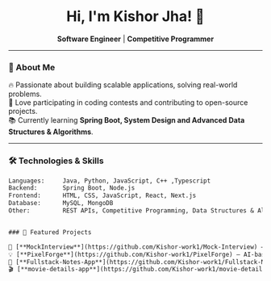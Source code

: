 <h1 align="center">Hi, I'm Kishor Jha! 👋</h1>

<p align="center"> 
  <b>Software Engineer</b> | <b>Competitive Programmer</b>
</p>

---

### 🚀 About Me

🔥 Passionate about building scalable applications, solving real-world problems.  
🎯 Love participating in coding contests and contributing to open-source projects.  
📚 Currently learning **Spring Boot, System Design and Advanced Data Structures & Algorithms**.

---

### 🛠 Technologies & Skills

```txt
Languages:     Java, Python, JavaScript, C++ ,Typescript 
Backend:       Spring Boot, Node.js  
Frontend:      HTML, CSS, JavaScript, React, Next.js  
Database:      MySQL, MongoDB  
Other:         REST APIs, Competitive Programming, Data Structures & Algorithms  


### 📌 Featured Projects

🚀 [**MockInterview**](https://github.com/Kishor-work1/Mock-Interview) – AI-based mock interview preparation & feedback.  
💡 [**PixelForge**](https://github.com/Kishor-work1/PixelForge) – AI-based image face swapping, background removal, and image generation app.  
📝 [**Fullstack-Notes-App**](https://github.com/Kishor-work1/Fullstack-Notes-App) – A full-stack notes-taking application.  
🎬 [**movie-details-app**](https://github.com/Kishor-work1/movie-details-app) – A movie app that lists movies and shows their details.  
